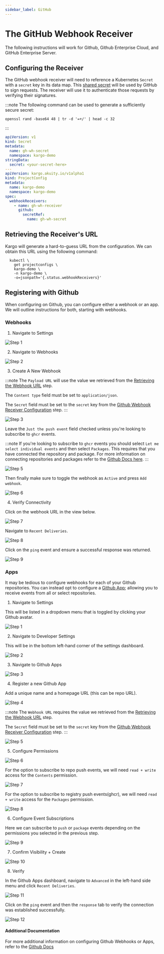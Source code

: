 ```yaml
---
sidebar_label: GitHub
---
```


# The GitHub Webhook Receiver

The following instructions will work for Github,
Github Enterprise Cloud, and GitHub Enterprise Server.

## Configuring the Receiver

The GitHub webhook receiver will need to reference a Kubernetes `Secret` with a
`secret` key in its data map. This
[shared secret](https://en.wikipedia.org/wiki/Shared_secret) will be used by
GitHub to sign requests. The receiver will use it to authenticate those requests
by verifying their signatures.

:::note
The following command can be used to generate a sufficiently secure secret:

```shell
openssl rand -base64 48 | tr -d '=+/' | head -c 32
```

:::

```yaml
apiVersion: v1
kind: Secret
metadata:
  name: gh-wh-secret
  namespace: kargo-demo
stringData:
  secret: <your-secret-here>
---
apiVersion: kargo.akuity.io/v1alpha1
kind: ProjectConfig
metadata:
  name: kargo-demo
  namespace: kargo-demo
spec:
  webhookReceivers: 
    - name: gh-wh-receiver
      github:
        secretRef:
          name: gh-wh-secret
```

## Retrieving the Receiver's URL

Kargo will generate a hard-to-guess URL from the configuration. We can obtain 
this URL using the following command:

```shell
  kubectl \
    get projectconfigs \
    kargo-demo \
    -n kargo-demo \
    -o=jsonpath='{.status.webhookReceivers}'
```


## Registering with Github

When configuring on Github, you can configure either a webhook or an app. We will outline instructions for both, starting with webhooks.

### Webhooks

1. Navigate to Settings

![Step 1](./img/webhooks/1.png "Settings")

2. Navigate to Webhooks

![Step 2](./img/webhooks/2.png "Webhooks")

3. Create A New Webhook

:::note
The `Payload URL` will use the value we retrieved from the [Retrieving the Webhook URL](#retrieving-the-webhook-url) step.

The `Content type` field must be set to `application/json`.

The `Secret` field must be set to the `secret` key from the [Github Webhook Receiver Configuration](#github-webhook-receiver-configuration) step.
:::

![Step 3](./img/webhooks/4.png "Add Webhook")

Leave the `Just the push event` field checked unless you're
looking to subscribe to `ghcr` events.

:::note
If you're looking to subscribe to `ghcr` events you should select `Let me select individual events` and then select `Packages`.
This requires that you have connected the repository and package. For more information on connecting repositories and packages refer to the [Github Docs here](https://docs.github.com/en/packages/learn-github-packages/connecting-a-repository-to-a-package).
:::

![Step 5](./img/webhooks/5.png "Event Subscription")

Then finally make sure to toggle the webhook as `Active` and
press `Add webhook`.

![Step 6](./img/webhooks/6.png "Submit Form")

4. Verify Connectivity

Click on the webhook URL in the view below.

![Step 7](./img/webhooks/7.png "Created")

Navigate to `Recent Deliveries`.

![Step 8](./img/webhooks/8.png "Recent Deliveries")

Click on the `ping` event and ensure a successful response was returned.

![Step 9](./img/webhooks/9.png "Response")


### Apps

It may be tedious to configure webhooks for each of your Github repositories. You can instead opt to configure a [Github App](https://docs.github.com/en/apps); allowing you to receive events from all or select repositories.

1. Navigate to Settings

This will be listed in a dropdown menu that is
toggled by clicking your Github avatar.

![Step 1](./img/apps/1.png "Settings")

2. Navigate to Developer Settings

This will be in the bottom left-hand corner of the settings dashboard.

![Step 2](./img/apps/2.png "Developer Settings")

3. Navigate to Github Apps

![Step 3](./img/apps/3.png "Github Apps")

4. Register a new Github App

Add a unique name and a homepage URL (this can be repo URL).

![Step 4](./img/apps/4.png "Register New App")

:::note
The `Webhook URL` requires the value we retrieved from the [Retrieving the Webhook URL](#retrieving-the-webhook-url) step.

The `Secret` field must be set to the `secret` key from the [Github Webhook Receiver Configuration](#github-webhook-receiver-configuration) step.
:::

![Step 5](./img/apps/5.png "Configure Webhook")

5. Configure Permissions

![Step 6](./img/apps/6.png "Permissions")

For the option to subscribe to repo push events, we will need `read + write` access for the `Contents` permission.

![Step 7](./img/apps/7.png "Permissions - Contents")

For the option to subscribe to registry push events(ghcr), we will need `read + write` access for the `Packages` permission.

![Step 8](./img/apps/8.png "Permissions - Packages")

6. Configure Event Subscriptions

Here we can subscribe to `push` or `package` events depending
on the permissions you selected in the previous step.

![Step 9](./img/apps/9.png "Subscribe to Events")

7. Confirm Visibility + Create

![Step 10](./img/apps/10.png "Submit Form")

8. Verify

In the Github Apps dashboard, navigate to `Advanced` in the left-hand side menu and click `Recent Deliveries`.

![Step 11](./img/apps/11.png "Recent Deliveries")

Click on the `ping` event and then the `response` tab to
verify the connection was established successfully.

![Step 12](./img/apps/12.png "Response")

#### Additional Documentation

For more additional information on configuring Github Webhooks or Apps, refer to the [Github Docs](https://docs.github.com/en/webhooks/using-webhooks/creating-webhooks)

